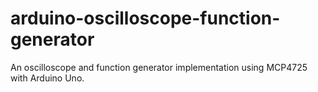 # arduino-oscilloscope-function-generator
An oscilloscope and function generator implementation using MCP4725 with Arduino Uno.
